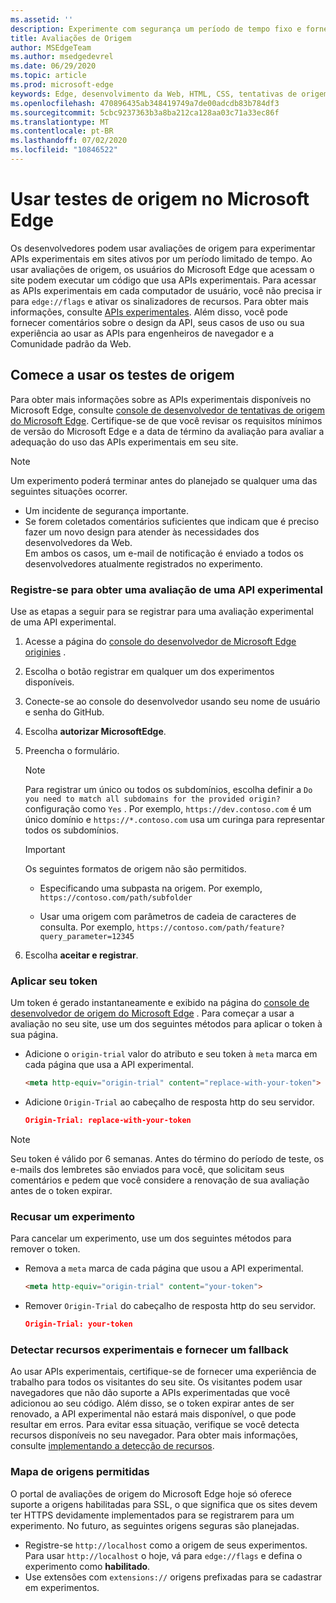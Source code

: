 ```yaml
---
ms.assetid: ''
description: Experimente com segurança um período de tempo fixo e forneça comentários sobre novos recursos da plataforma.
title: Avaliações de Origem
author: MSEdgeTeam
ms.author: msedgedevrel
ms.date: 06/29/2020
ms.topic: article
ms.prod: microsoft-edge
keywords: Edge, desenvolvimento da Web, HTML, CSS, tentativas de origem, desenvolvedor
ms.openlocfilehash: 470896435ab348419749a7de00adcdb83b784df3
ms.sourcegitcommit: 5cbc9237363b3a8ba212ca128aa03c71a33ec86f
ms.translationtype: MT
ms.contentlocale: pt-BR
ms.lasthandoff: 07/02/2020
ms.locfileid: "10846522"
---
```

# Usar testes de origem no Microsoft Edge  

Os desenvolvedores podem usar avaliações de origem para experimentar APIs experimentais em sites ativos por um período limitado de tempo.  Ao usar avaliações de origem, os usuários do Microsoft Edge que acessam o site podem executar um código que usa APIs experimentais.  Para acessar as APIs experimentais em cada computador de usuário, você não precisa ir para `edge://flags` e ativar os sinalizadores de recursos.  Para obter mais informações, consulte [APIs experimentales][DeveloperMicrsoftEdgeOriginTrials].  Além disso, você pode fornecer comentários sobre o design da API, seus casos de uso ou sua experiência ao usar as APIs para engenheiros de navegador e a Comunidade padrão da Web.  

## Comece a usar os testes de origem  

Para obter mais informações sobre as APIs experimentais disponíveis no Microsoft Edge, consulte [console de desenvolvedor de tentativas de origem do Microsoft Edge][DeveloperMicrsoftEdgeOriginTrials].  Certifique-se de que você revisar os requisitos mínimos de versão do Microsoft Edge e a data de término da avaliação para avaliar a adequação do uso das APIs experimentais em seu site.  

> [!NOTE]
> Um experimento poderá terminar antes do planejado se qualquer uma das seguintes situações ocorrer.  
> *   Um incidente de segurança importante.  
> *   Se forem coletados comentários suficientes que indicam que é preciso fazer um novo design para atender às necessidades dos desenvolvedores da Web.  
> Em ambos os casos, um e-mail de notificação é enviado a todos os desenvolvedores atualmente registrados no experimento.  

### Registre-se para obter uma avaliação de uma API experimental  

Use as etapas a seguir para se registrar para uma avaliação experimental de uma API experimental.  

1.  Acesse a página do [console do desenvolvedor de Microsoft Edge originies][DeveloperMicrsoftEdgeOriginTrials] .  
1.  Escolha o botão registrar em qualquer um dos experimentos disponíveis.  
1.  Conecte-se ao console do desenvolvedor usando seu nome de usuário e senha do GitHub.  
1.  Escolha **autorizar MicrosoftEdge**.  
1.  Preencha o formulário.  
    
    > [!NOTE]
    > Para registrar um único ou todos os subdomínios, escolha definir a `Do you need to match all subdomains for the provided origin?` configuração como `Yes` .  Por exemplo, `https://dev.contoso.com` é um único domínio e `https://*.contoso.com` usa um curinga para representar todos os subdomínios.  
    
    > [!IMPORTANT]
    > Os seguintes formatos de origem não são permitidos.  
    > *   Especificando uma subpasta na origem.  Por exemplo, `https://contoso.com/path/subfolder`  
    > 
    > *   Usar uma origem com parâmetros de cadeia de caracteres de consulta.  Por exemplo, `https://contoso.com/path/feature?query_parameter=12345`  
    
1.  Escolha **aceitar e registrar**.  

### Aplicar seu token  

Um token é gerado instantaneamente e exibido na página do [console de desenvolvedor de origem do Microsoft Edge][DeveloperMicrsoftEdgeOriginTrials] .  Para começar a usar a avaliação no seu site, use um dos seguintes métodos para aplicar o token à sua página.  

*   Adicione o `origin-trial` valor do atributo e seu token à `meta` marca em cada página que usa a API experimental.  
    
    ```html
    <meta http-equiv="origin-trial" content="replace-with-your-token">
    ```  
    
*   Adicione `Origin-Trial` ao cabeçalho de resposta http do seu servidor.  
    
    ```json
    Origin-Trial: replace-with-your-token
    ```  
    
> [!NOTE]
> Seu token é válido por 6 semanas.  Antes do término do período de teste, os e-mails dos lembretes são enviados para você, que solicitam seus comentários e pedem que você considere a renovação de sua avaliação antes de o token expirar.  

### Recusar um experimento  

Para cancelar um experimento, use um dos seguintes métodos para remover o token.  

*   Remova a `meta` marca de cada página que usou a API experimental.  
    
    ```html
    <meta http-equiv="origin-trial" content="your-token">
    ```  
    
*   Remover `Origin-Trial` do cabeçalho de resposta http do seu servidor.  
    
    ```json
    Origin-Trial: your-token
    ```  
    
### Detectar recursos experimentais e fornecer um fallback  

Ao usar APIs experimentais, certifique-se de fornecer uma experiência de trabalho para todos os visitantes do seu site.  Os visitantes podem usar navegadores que não dão suporte a APIs experimentadas que você adicionou ao seu código.  Além disso, se o token expirar antes de ser renovado, a API experimental não estará mais disponível, o que pode resultar em erros.  Para evitar essa situação, verifique se você detecta recursos disponíveis no seu navegador.  Para obter mais informações, consulte [implementando a detecção de recursos][MDNImplementingFeatureDetection].

### Mapa de origens permitidas  

O portal de avaliações de origem do Microsoft Edge hoje só oferece suporte a origens habilitadas para SSL, o que significa que os sites devem ter HTTPS devidamente implementados para se registrarem para um experimento.  No futuro, as seguintes origens seguras são planejadas.  

*   Registre-se `http://localhost` como a origem de seus experimentos.  Para usar `http://localhost` o hoje, vá para `edge://flags` e defina o experimento como **habilitado**.  
*   Use extensões com `extensions://` origens prefixadas para se cadastrar em experimentos.  
    
<!-- links -->  

[DeveloperMicrsoftEdgeOriginTrials]: https://developer.microsoft.com/microsoft-edge/origin-trials "Console de desenvolvedor de tentativas de origem do Microsoft Edge | Documentos da Microsoft"  

[MDNImplementingFeatureDetection]: https://developer.mozilla.org/docs/learn/tools_and_testing/cross_browser_testing/feature_detection "Implementando a detecção de recursos | MDN"  
